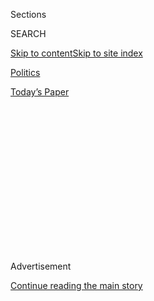 <div id="app">

<div>

<div>

<div>

<div class="NYTAppHideMasthead css-1q2w90k e1suatyy0">

<div class="section css-ui9rw0 e1suatyy2">

<div class="css-eph4ug er09x8g0">

<div class="css-6n7j50">

</div>

<span class="css-1dv1kvn">Sections</span>

<div class="css-10488qs">

<span class="css-1dv1kvn">SEARCH</span>

</div>

[Skip to content](#site-content)[Skip to site
index](#site-index)

</div>

<div id="masthead-section-label" class="css-1wr3we4 eaxe0e00">

[Politics](https://www.nytimes.com/section/politics)

</div>

<div class="css-10698na e1huz5gh0">

</div>

</div>

<div id="masthead-bar-one" class="section hasLinks css-15hmgas e1csuq9d3">

<div class="css-uqyvli e1csuq9d0">

</div>

<div class="css-1uqjmks e1csuq9d1">

</div>

<div class="css-9e9ivx">

[](https://myaccount.nytimes.com/auth/login?response_type=cookie&client_id=vi)

</div>

<div class="css-1bvtpon e1csuq9d2">

[Today’s
Paper](https://www.nytimes.com/section/todayspaper)

</div>

</div>

</div>

</div>

<div data-aria-hidden="false">

<div id="site-content" data-role="main">

<div>

<div class="css-1aor85t" style="opacity:0.000000001;z-index:-1;visibility:hidden">

<div class="css-1hqnpie">

<div class="css-epjblv">

<span class="css-17xtcya">[Politics](/section/politics)</span><span class="css-x15j1o">|</span><span class="css-fwqvlz">Who
Is Laura Cooper? Pentagon’s Russia-Ukraine Expert to Testify in
Inquiry</span>

</div>

<div class="css-k008qs">

<div class="css-1iwv8en">

<span class="css-18z7m18"></span>

<div>

</div>

</div>

<span class="css-1n6z4y">https://nyti.ms/2KGzgTj</span>

<div class="css-1705lsu">

<div class="css-4xjgmj">

<div class="css-4skfbu" data-role="toolbar" data-aria-label="Social Media Share buttons, Save button, and Comments Panel with current comment count" data-testid="share-tools">

  - 
  - 
  - 
  - 
    
    <div class="css-6n7j50">
    
    </div>

  - 

</div>

</div>

</div>

</div>

</div>

</div>

<div id="NYT_TOP_BANNER_REGION" class="css-13pd83m">

</div>

<div id="top-wrapper" class="css-1sy8kpn">

<div id="top-slug" class="css-l9onyx">

Advertisement

</div>

[Continue reading the main
story](#after-top)

<div class="ad top-wrapper" style="text-align:center;height:100%;display:block;min-height:250px">

<div id="top" class="place-ad" data-position="top" data-size-key="top">

</div>

</div>

<div id="after-top">

</div>

</div>

<div>

<div id="sponsor-wrapper" class="css-1hyfx7x">

<div id="sponsor-slug" class="css-19vbshk">

Supported by

</div>

[Continue reading the main
story](#after-sponsor)

<div id="sponsor" class="ad sponsor-wrapper" style="text-align:center;height:100%;display:block">

</div>

<div id="after-sponsor">

</div>

</div>

<div class="css-186x18t">

</div>

<div class="css-1vkm6nb ehdk2mb0">

# Who Is Laura Cooper? Pentagon’s Russia-Ukraine Expert to Testify in Inquiry

</div>

A career Defense Department official, Ms. Cooper will give insight into
efforts to release the aid to Ukraine.

<div class="css-79elbk" data-testid="photoviewer-wrapper">

<div class="css-z3e15g" data-testid="photoviewer-wrapper-hidden">

</div>

<div class="css-1a48zt4 ehw59r15" data-testid="photoviewer-children">

![<span class="css-16f3y1r e13ogyst0" data-aria-hidden="true">Laura K.
Cooper, the deputy assistant secretary of defense for Russia, Ukraine
and Eurasia, last month at the
Capitol.</span><span class="css-cnj6d5 e1z0qqy90" itemprop="copyrightHolder"><span class="css-1ly73wi e1tej78p0">Credit...</span><span><span>Erin
Schaff/The New York
Times</span></span></span>](https://static01.nyt.com/images/2019/11/20/nyregion/20dc-cooper/merlin_163567680_3dc233bd-8835-4d41-88d6-a435ad5dada1-articleLarge.jpg?quality=75&auto=webp&disable=upscale)

</div>

</div>

<div class="css-18e8msd">

<div class="css-vp77d3 epjyd6m0">

<div class="css-hus3qt ey68jwv0" data-aria-hidden="true">

[![Emily
Cochrane](https://static01.nyt.com/images/2018/11/28/multimedia/author-emily-cochrane/author-emily-cochrane-thumbLarge-v3.png
"Emily Cochrane")](https://www.nytimes.com/by/emily-cochrane)

</div>

<div class="css-1baulvz">

By [<span class="css-1baulvz last-byline" itemprop="name">Emily
Cochrane</span>](https://www.nytimes.com/by/emily-cochrane)

</div>

</div>

  - 
    
    <div class="css-ld3wwf e16638kd2">
    
    Nov. 20,
    2019
    
    </div>

  - 
    
    <div class="css-4xjgmj">
    
    <div class="css-d8bdto" data-role="toolbar" data-aria-label="Social Media Share buttons, Save button, and Comments Panel with current comment count" data-testid="share-tools">
    
      - 
      - 
      - 
      - 
        
        <div class="css-6n7j50">
        
        </div>
    
      - 
    
    </div>
    
    </div>

</div>

</div>

<div class="section meteredContent css-1r7ky0e" name="articleBody" itemprop="articleBody">

<div class="css-1fanzo5 StoryBodyCompanionColumn">

<div class="css-53u6y8">

WASHINGTON — As the deputy assistant secretary of defense for Russia,
Ukraine and Eurasia, Laura K. Cooper was one of multiple Pentagon
officials who warned the White House that freezing congressionally
approved aid to Ukraine could violate the law.

Ms. Cooper, as well as other officials, [repeatedly voiced
concern](https://www.nytimes.com/2019/11/11/us/politics/laura-cooper-dod-impeachment-testimony.html)
that withholding the aid for a sustained period of time could run afoul
of the Impoundment Control Act, which prevents the president from
unilaterally deciding against spending money allocated by lawmakers. She
also personally fielded two separate phone calls from alarmed Ukrainian
diplomats quietly seeking information about the delay.

The security assistance to Ukraine — a total of nearly $400 million —
and the timing of its delay is at the heart of the impeachment
investigation into whether President Trump abused the power of his
office to enlist a foreign government for help in an election. When she
testifies Wednesday before the House Intelligence Committee, Ms. Cooper,
a career Defense Department official, is expected to provide some
insight into efforts to persuade the Trump administration to release the
aid.

After a mid-June meeting with Mr. Trump, nearly a month before the aid
was frozen, the administration began asking Ms. Cooper detailed
questions about the money, she told House investigators last month [in a
closed-door
interview](https://www.nytimes.com/2019/11/11/us/politics/laura-cooper-dod-impeachment-testimony.html).
Those questions appeared prompted in part by an announcement from her
office that the Pentagon planned to provide $250 million to Ukraine for
training and equipment.

</div>

</div>

<div class="css-1fanzo5 StoryBodyCompanionColumn">

<div class="css-53u6y8">

In her closed-door testimony, Ms. Cooper offered details into the White
House’s reluctance to allow the funds to reach Ukraine. The
administration, she told investigators, wanted to know which government
agencies provided the funding, which American industries were involved
in the aid and which other countries were contributing to Ukraine.

“We got a question from my chain of command forwarded down from the
chief of staff, I believe, from the Department of Defense, asking for
follow-up on a meeting with the president,” Ms. Cooper said. “It said,
‘Follow-up from POTUS meeting,’ so follow-up from a meeting with the
president. So, you know, I’m thinking that the questions were probably
questions from the president.”

Her testimony underscored the divide in the administration between
efforts to ensure the aid reached Ukraine and Mr. Trump’s focus on the
conditions of providing that aid. Other witnesses have testified that
the president hoped to use the aid as leverage to ensure that the new
Ukrainian administration opened investigations into his political
rivals, including former Vice President Joseph R. Biden Jr.

Ms. Cooper’s first appearance before House investigators last month was
derailed for hours after a group of House Republicans [barged into the
secure
room](https://www.nytimes.com/2019/10/23/us/politics/republicans-storm-trump-impeachment-hearing.html?searchResultPosition=3)
in the Capitol basement where closed-door depositions were being held.
But ultimately, Ms. Cooper — who testified despite [White House orders
to ignore a
subpoena](https://www.nytimes.com/2019/10/24/us/politics/laura-cooper-pentagon-letter.html?searchResultPosition=2)
— offered a technical, if narrow, account of the aid’s suspension.

Ms. Cooper, a [St. Louis
native](https://www.stltoday.com/news/local/columns/joe-holleman/laura-cooper-witness-in-trump-impeachment-inquiry-is-stl-native/article_bccfcd07-4a3f-5e91-953c-b0f690fdd5fc.html)
and graduate of Georgetown University, National Defense University and
Northwestern University, first worked as a policy planning officer in
the State Department. She then
[moved](https://www.defense.gov/Our-Story/Biographies/Biography/Article/1568391/laura-k-cooper/)
to the Defense Department in 2001.

</div>

</div>

<div class="css-1fanzo5 StoryBodyCompanionColumn">

<div class="css-53u6y8">

Her portfolio [now
includes](https://www.defense.gov/Our-Story/Biographies/Biography/Article/1568391/laura-k-cooper/)
policy related to Russia, Ukraine and Eurasia, as well as the western
Balkans.

</div>

</div>

</div>

<div>

</div>

<div>

</div>

<div>

</div>

<div>

<div id="bottom-wrapper" class="css-1ede5it">

<div id="bottom-slug" class="css-l9onyx">

Advertisement

</div>

[Continue reading the main
story](#after-bottom)

<div id="bottom" class="ad bottom-wrapper" style="text-align:center;height:100%;display:block;min-height:90px">

</div>

<div id="after-bottom">

</div>

</div>

</div>

</div>

</div>

## Site Index

<div>

</div>

## Site Information Navigation

  - [© <span>2020</span> <span>The New York Times
    Company</span>](https://help.nytimes.com/hc/en-us/articles/115014792127-Copyright-notice)

<!-- end list -->

  - [NYTCo](https://www.nytco.com/)
  - [Contact
    Us](https://help.nytimes.com/hc/en-us/articles/115015385887-Contact-Us)
  - [Work with us](https://www.nytco.com/careers/)
  - [Advertise](https://nytmediakit.com/)
  - [T Brand Studio](http://www.tbrandstudio.com/)
  - [Your Ad
    Choices](https://www.nytimes.com/privacy/cookie-policy#how-do-i-manage-trackers)
  - [Privacy](https://www.nytimes.com/privacy)
  - [Terms of
    Service](https://help.nytimes.com/hc/en-us/articles/115014893428-Terms-of-service)
  - [Terms of
    Sale](https://help.nytimes.com/hc/en-us/articles/115014893968-Terms-of-sale)
  - [Site
    Map](https://spiderbites.nytimes.com)
  - [Help](https://help.nytimes.com/hc/en-us)
  - [Subscriptions](https://www.nytimes.com/subscription?campaignId=37WXW)

</div>

</div>

</div>

</div>

